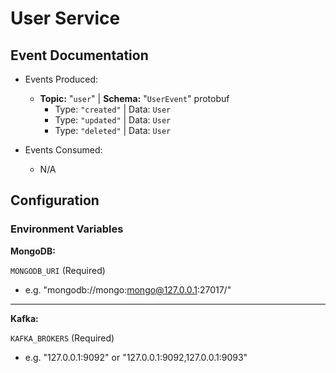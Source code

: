 # User Service

## Event Documentation

* Events Produced:
  * **Topic:** "``user``" | **Schema:** "``UserEvent``" protobuf
    * Type: ``"created"`` | Data: ``User``
    * Type: ``"updated"`` | Data: ``User``
    * Type: ``"deleted"`` | Data: ``User``

* Events Consumed:
  * N/A

## Configuration

### Environment Variables

**MongoDB:**

``MONGODB_URI`` (Required)

* e.g. "mongodb://mongo:mongo@127.0.0.1:27017/"

---

**Kafka:**

``KAFKA_BROKERS`` (Required)

* e.g. "127.0.0.1:9092" or "127.0.0.1:9092,127.0.0.1:9093"

